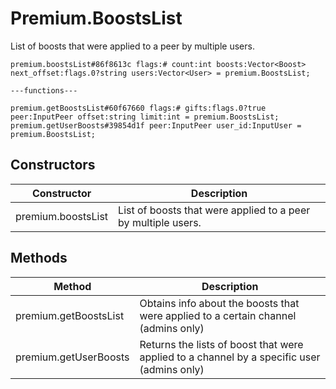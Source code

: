 # Premium.BoostsList
List of boosts that were applied to a peer by multiple users.

```
premium.boostsList#86f8613c flags:# count:int boosts:Vector<Boost> next_offset:flags.0?string users:Vector<User> = premium.BoostsList;

---functions---

premium.getBoostsList#60f67660 flags:# gifts:flags.0?true peer:InputPeer offset:string limit:int = premium.BoostsList;
premium.getUserBoosts#39854d1f peer:InputPeer user_id:InputUser = premium.BoostsList;
```

## Constructors
| Constructor | Description |
| ---- | ----------- |
| premium.boostsList | List of boosts that were applied to a peer by multiple users. |


## Methods
| Method | Description |
| ---- | ----------- |
| premium.getBoostsList | Obtains info about the boosts that were applied to a certain channel (admins only) |
| premium.getUserBoosts | Returns the lists of boost that were applied to a channel by a specific user (admins only) |



